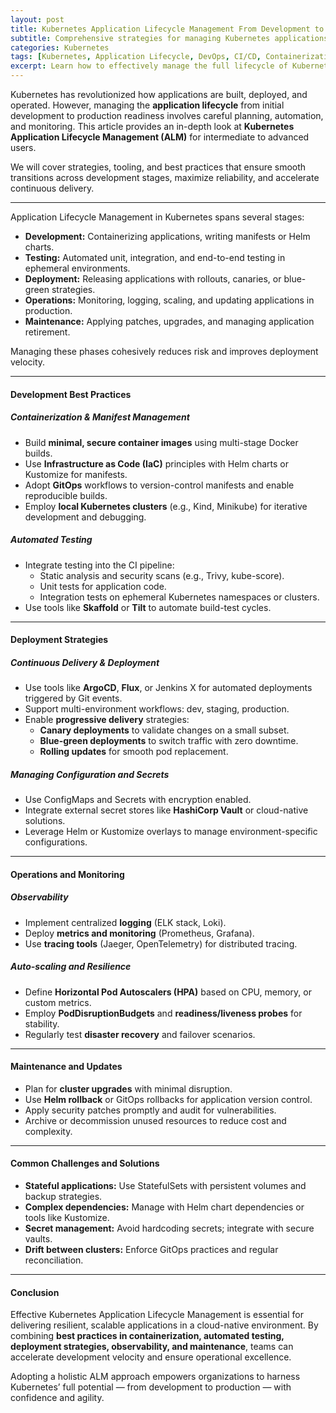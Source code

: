 ```yaml
---
layout: post
title: Kubernetes Application Lifecycle Management From Development to Production
subtitle: Comprehensive strategies for managing Kubernetes applications through their full lifecycle with best practices and automation
categories: Kubernetes
tags: [Kubernetes, Application Lifecycle, DevOps, CI/CD, Containerization, Automation, Monitoring, Cloud Native]
excerpt: Learn how to effectively manage the full lifecycle of Kubernetes applications—from development, testing, deployment to production—with best practices, automation, and monitoring techniques.
---
```

Kubernetes has revolutionized how applications are built, deployed, and operated. However, managing the **application lifecycle** from initial development to production readiness involves careful planning, automation, and monitoring. This article provides an in-depth look at **Kubernetes Application Lifecycle Management (ALM)** for intermediate to advanced users.

We will cover strategies, tooling, and best practices that ensure smooth transitions across development stages, maximize reliability, and accelerate continuous delivery.

---
Application Lifecycle Management in Kubernetes spans several stages:

- **Development:** Containerizing applications, writing manifests or Helm charts.
- **Testing:** Automated unit, integration, and end-to-end testing in ephemeral environments.
- **Deployment:** Releasing applications with rollouts, canaries, or blue-green strategies.
- **Operations:** Monitoring, logging, scaling, and updating applications in production.
- **Maintenance:** Applying patches, upgrades, and managing application retirement.

Managing these phases cohesively reduces risk and improves deployment velocity.

---

#### Development Best Practices

##### Containerization & Manifest Management

- Build **minimal, secure container images** using multi-stage Docker builds.
- Use **Infrastructure as Code (IaC)** principles with Helm charts or Kustomize for manifests.
- Adopt **GitOps** workflows to version-control manifests and enable reproducible builds.
- Employ **local Kubernetes clusters** (e.g., Kind, Minikube) for iterative development and debugging.

##### Automated Testing

- Integrate testing into the CI pipeline:
  - Static analysis and security scans (e.g., Trivy, kube-score).
  - Unit tests for application code.
  - Integration tests on ephemeral Kubernetes namespaces or clusters.
- Use tools like **Skaffold** or **Tilt** to automate build-test cycles.

---

#### Deployment Strategies

##### Continuous Delivery & Deployment

- Use tools like **ArgoCD**, **Flux**, or Jenkins X for automated deployments triggered by Git events.
- Support multi-environment workflows: dev, staging, production.
- Enable **progressive delivery** strategies:
  - **Canary deployments** to validate changes on a small subset.
  - **Blue-green deployments** to switch traffic with zero downtime.
  - **Rolling updates** for smooth pod replacement.

##### Managing Configuration and Secrets

- Use ConfigMaps and Secrets with encryption enabled.
- Integrate external secret stores like **HashiCorp Vault** or cloud-native solutions.
- Leverage Helm or Kustomize overlays to manage environment-specific configurations.

---

#### Operations and Monitoring

##### Observability

- Implement centralized **logging** (ELK stack, Loki).
- Deploy **metrics and monitoring** (Prometheus, Grafana).
- Use **tracing tools** (Jaeger, OpenTelemetry) for distributed tracing.

##### Auto-scaling and Resilience

- Define **Horizontal Pod Autoscalers (HPA)** based on CPU, memory, or custom metrics.
- Employ **PodDisruptionBudgets** and **readiness/liveness probes** for stability.
- Regularly test **disaster recovery** and failover scenarios.

---

#### Maintenance and Updates

- Plan for **cluster upgrades** with minimal disruption.
- Use **Helm rollback** or GitOps rollbacks for application version control.
- Apply security patches promptly and audit for vulnerabilities.
- Archive or decommission unused resources to reduce cost and complexity.

---

#### Common Challenges and Solutions

- **Stateful applications:** Use StatefulSets with persistent volumes and backup strategies.
- **Complex dependencies:** Manage with Helm chart dependencies or tools like Kustomize.
- **Secret management:** Avoid hardcoding secrets; integrate with secure vaults.
- **Drift between clusters:** Enforce GitOps practices and regular reconciliation.

---

#### Conclusion

Effective Kubernetes Application Lifecycle Management is essential for delivering resilient, scalable applications in a cloud-native environment. By combining **best practices in containerization, automated testing, deployment strategies, observability, and maintenance**, teams can accelerate development velocity and ensure operational excellence.

Adopting a holistic ALM approach empowers organizations to harness Kubernetes’ full potential — from development to production — with confidence and agility.

